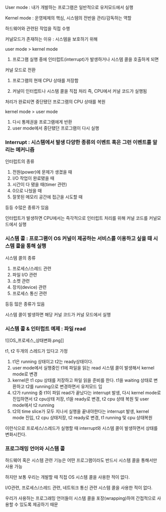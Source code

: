   

User mode : 내가 개발하는 프로그램은 일반적으로 유저모드에서 실행

Kernel mode : 운영체제의 핵심, 시스템의 전반을 관리/감독하는 역할

하드웨어와 관련된 작업을 직접 수행

커널모드가 존재하는 이유 : 시스템을 보호하기 위해

  

  

user mode > kernel mode

1. 프로그램 실행 중에 인터럽트(interrupt)가 발생하거나 시스템 콜을 호출하게 되면

커널 모드로 전환

  

1. 프로그램의 현재 CPU 상태를 저장함

  

1. 커널이 인터럽트나 시스템 콜을 직접 처리 즉, CPU에서 커널 코드가 실행됨

처리가 완료되면 중단됐던 프로그램의 CPU 상태를 복원

  

kernel mode > user mode

1. 다시 통제권을 프로그램에게 반환
2. user mode에서 중단됐던 프로그램이 다시 실행

  

### Interrupt : 시스템에서 발생 다양한 종류의 이벤트 혹은 그런 이벤트를 알리는 메커니즘

  

인터럽트의 종류

1. 전원(power)에 문제가 생겼을 때
2. I/O 작업이 완료됐을 때
3. 시간이 다 됐을 때(timer 관련)
4. 0으로 나눴을 때
5. 잘못된 메모리 공간에 접근을 시도할 때

등등 수많은 종류가 있음

  

인터럽트가 발생하면 CPU에서는 즉각적으로 인터럽트 처리를 위해 커널 코드를 커널모드에서 실행

  

### 시스템 콜 : 프로그램이 OS 커널이 제공하는 서비스를 이용하고 싶을 때 시스템 콜을 통해 실행

  

시스템 콜의 종류

1. 프로세스/스레드 관련
2. 파일 I/O 관련
3. 소켓 관련
4. 장치(device) 관련
5. 프로세스 통신 관련

등등 많은 종류가 있음

  

시스템 콜이 발생하면 해당 커널 코드가 커널 모드에서 실행

  

### 시스템 콜 & 인터럽트 예제 : 파일 read

![[OS_프로세스_상태변화.png]]

t1, t2 두개의 스레드가 있다고 가정

  

1. t1은 running 상태이고 t2는 ready상태이다.
2. user mode에서 실행중인 t1에 파일을 읽는 read 시스템 콜이 발생해서 kernel mode로 변경
3. kernel은 t1 cpu 상태를 저장하고 파일 읽을 준비를 한다. t1을 waiting 상태로 변환하고 t2를 running으로 변경하면서 유저모드 입
4. t2가 running 중 t1이 파읽 read가 끝났다는 interrupt 발생, 다시 kernel mode로 진입하면서 t2 cpu상태 저장, t1을 ready로 변경, t2 cpu 상태 복원 및 user mode에서 t2 running
5. t2의 time slice가 모두 지나서 실행을 끝내야한다는 interrupt 발생, kernel mode 진입, t2 cpu 상태저장, t2 ready로 변경, t1 running 및 cpu 상태복원

이런식으로 프로세스/스레드가 실행할 때 interrupt와 시스템 콜이 발생하면서 상태를 변화시킨다.

  

### 프로그래밍 언어와 시스템 콜

하드웨어 혹은 시스템 관련 기능은 어떤 프로그램이라도 반드시 시스템 콜을 통해서만 사용 가능

하지만 보통 우리는 개발할 때 직접 OS 시스템 콜을 사용한 적이 없다.

I/O관련, 프로세스/스레드 관련, 네트워크 통신 관련 시스템 콜을 사용한 적이 없다.

  

우리가 사용하는 프로그래밍 언어들이 시스템 콜을 포장(wrapping)하여 간접적으로 사용할 수 있도록 제공하기 때문